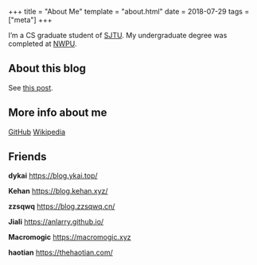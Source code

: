 +++
title = "About Me"
template = "about.html"
date = 2018-07-29
tags = ["meta"]
+++

<span class="en-text">I’m</span>
a CS graduate student of [SJTU](https://www.sjtu.edu.cn/). My undergraduate degree was completed at [NWPU](http://www.nwpu.edu.cn).
<!--more-->

## About this blog

See [this post](../first-blog).

## More info about me

[GitHub](https://github.com/peng1999)
[Wikipedia](https://zh.wikipedia.org/wiki/User:Pg999w)

## Friends

**dykai** <https://blog.ykai.top/>

**Kehan** <https://blog.kehan.xyz/>

**zzsqwq** <https://blog.zzsqwq.cn/>

**Jiali** <https://anlarry.github.io/>

**Macromogic** <https://macromogic.xyz>

**haotian** <https://thehaotian.com/>
